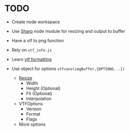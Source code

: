 # TODO

* Create node workspace
* Use [Sharp](https://sharp.pixelplumbing.com/) node module for resizing and output to buffer
* Have a vtf to png function
* Rely on `vtf_info.js`

* Learn [vtf formatting](https://developer.valvesoftware.com/wiki/Valve_Texture_Format)

* Use object for options `vtfconv(imgBuffer,{OPTIONS...})`
  * [Resize](https://sharp.pixelplumbing.com/api-resize)
    * Width
    * Height (Optional)
    * Fit (Optional)
    * Interpolation
  * VTFOptions
      * Version
      * Format
      * Flags
  * More options
